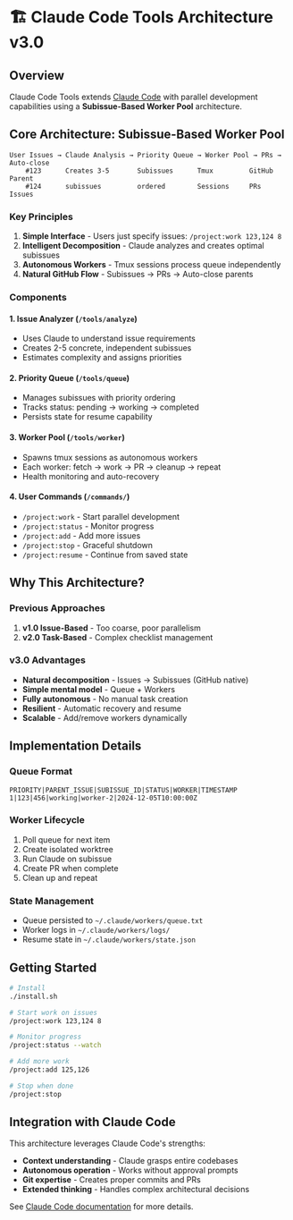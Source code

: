 # 🏗️ Claude Code Tools Architecture v3.0

## Overview

Claude Code Tools extends [Claude Code](https://claude.ai/code) with parallel development capabilities using a **Subissue-Based Worker Pool** architecture.

## Core Architecture: Subissue-Based Worker Pool

```
User Issues → Claude Analysis → Priority Queue → Worker Pool → PRs → Auto-close
    #123      Creates 3-5       Subissues      Tmux         GitHub   Parent
    #124      subissues         ordered        Sessions     PRs      Issues
```

### Key Principles

1. **Simple Interface** - Users just specify issues: `/project:work 123,124 8`
2. **Intelligent Decomposition** - Claude analyzes and creates optimal subissues
3. **Autonomous Workers** - Tmux sessions process queue independently
4. **Natural GitHub Flow** - Subissues → PRs → Auto-close parents

### Components

#### 1. Issue Analyzer (`/tools/analyze`)
- Uses Claude to understand issue requirements
- Creates 2-5 concrete, independent subissues
- Estimates complexity and assigns priorities

#### 2. Priority Queue (`/tools/queue`)
- Manages subissues with priority ordering
- Tracks status: pending → working → completed
- Persists state for resume capability

#### 3. Worker Pool (`/tools/worker`)
- Spawns tmux sessions as autonomous workers
- Each worker: fetch → work → PR → cleanup → repeat
- Health monitoring and auto-recovery

#### 4. User Commands (`/commands/`)
- `/project:work` - Start parallel development
- `/project:status` - Monitor progress
- `/project:add` - Add more issues
- `/project:stop` - Graceful shutdown
- `/project:resume` - Continue from saved state

## Why This Architecture?

### Previous Approaches
1. **v1.0 Issue-Based** - Too coarse, poor parallelism
2. **v2.0 Task-Based** - Complex checklist management

### v3.0 Advantages
- **Natural decomposition** - Issues → Subissues (GitHub native)
- **Simple mental model** - Queue + Workers
- **Fully autonomous** - No manual task creation
- **Resilient** - Automatic recovery and resume
- **Scalable** - Add/remove workers dynamically

## Implementation Details

### Queue Format
```
PRIORITY|PARENT_ISSUE|SUBISSUE_ID|STATUS|WORKER|TIMESTAMP
1|123|456|working|worker-2|2024-12-05T10:00:00Z
```

### Worker Lifecycle
1. Poll queue for next item
2. Create isolated worktree
3. Run Claude on subissue
4. Create PR when complete
5. Clean up and repeat

### State Management
- Queue persisted to `~/.claude/workers/queue.txt`
- Worker logs in `~/.claude/workers/logs/`
- Resume state in `~/.claude/workers/state.json`

## Getting Started

```bash
# Install
./install.sh

# Start work on issues
/project:work 123,124 8

# Monitor progress
/project:status --watch

# Add more work
/project:add 125,126

# Stop when done
/project:stop
```

## Integration with Claude Code

This architecture leverages Claude Code's strengths:
- **Context understanding** - Claude grasps entire codebases
- **Autonomous operation** - Works without approval prompts
- **Git expertise** - Creates proper commits and PRs
- **Extended thinking** - Handles complex architectural decisions

See [Claude Code documentation](https://docs.anthropic.com/en/docs/claude-code) for more details.